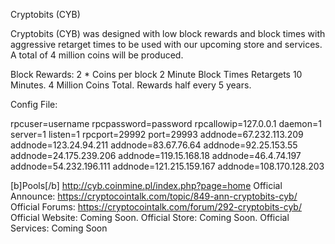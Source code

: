 Cryptobits (CYB)

Cryptobits (CYB) was designed with low block rewards and block times with aggressive retarget times to be used with our upcoming store and services. A total of 4 million coins will be produced.

Block Rewards:
2 * Coins per block
2 Minute Block Times
Retargets 10 Minutes.
4 Million Coins Total.
Rewards half every 5 years.

Config File:

rpcuser=username
rpcpassword=password
rpcallowip=127.0.0.1
daemon=1
server=1
listen=1
rpcport=29992
port=29993
addnode=67.232.113.209
addnode=123.24.94.211
addnode=83.67.76.64
addnode=92.25.153.55
addnode=24.175.239.206
addnode=119.15.168.18
addnode=46.4.74.197
addnode=54.232.196.111
addnode=121.215.159.167
addnode=108.170.128.203


[b]Pools[/b]
http://cyb.coinmine.pl/index.php?page=home
Official Announce: https://cryptocointalk.com/topic/849-ann-cryptobits-cyb/
Official Forums: https://cryptocointalk.com/forum/292-cryptobits-cyb/
Official Website: Coming Soon.
Official Store: Coming Soon.
Official Services: Coming Soon
